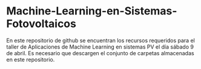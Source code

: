 # Machine-Learning-en-Sistemas-Fotovoltaicos

En este repositorio de github se encuentran los recursos requeridos para el taller de Aplicaciones de Machine Learning en sistemas PV el día sábado 9 de abril. Es necesario que descargen el conjunto de carpetas almacenadas en este repositorio.
